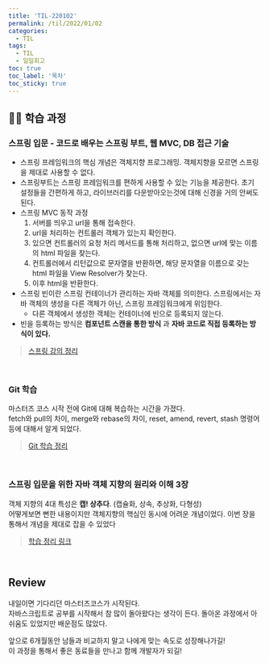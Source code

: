 ```yaml
---
title: 'TIL-220102'
permalink: /til/2022/01/02
categories:
  - TIL
tags:
  - TIL
  - 일일회고
toc: true
toc_label: '목차'
toc_sticky: true
---
```


<!--more-->

## 👨‍💻 학습 과정

### 스프링 입문 - 코드로 배우는 스프링 부트, 웹 MVC, DB 접근 기술

- 스프링 프레임워크의 핵심 개념은 객체지향 프로그래밍. 객체지향을 모르면 스프링을 제대로 사용할 수 없다.
- 스프링부트는 스프링 프레임워크를 편하게 사용할 수 있는 기능을 제공한다. 초기 설정들을 간편하게 하고, 라이브러리를 다운받아오는것에 대해 신경을 거의 안써도 된다.
- 스프링 MVC 동작 과정
  1. 서버를 띄우고 url을 통해 접속한다.
  2. url을 처리하는 컨트롤러 객체가 있는지 확인한다.
  3. 있으면 컨트롤러의 요청 처리 메서드를 통해 처리하고, 없으면 url에 맞는 이름의 html 파일을 찾는다.
  4. 컨트롤러에서 리턴값으로 문자열을 반환하면, 해당 문자열을 이름으로 갖는 html 파일을 View Resolver가 찾는다.
  5. 이후 html을 반환한다.
- 스프링 빈이란 스프링 컨테이너가 관리하는 자바 객체를 의미한다. 스프링에서는 자바 객체의 생성을 다른 객체가 아닌, 스프링 프레임워크에게 위임한다.
  - 다른 객체에서 생성한 객체는 컨테이너에 빈으로 등록되지 않는다.
- 빈을 등록하는 방식은 **컴포넌트 스캔을 통한 방식** 과 **자바 코드로 직접 등록하는 방식이 있다.**

> [스프링 강의 정리](https://kale02.notion.site/114ed9c189794ad88d75052e56a2e5d9)

<br>

### Git 학습

마스터즈 코스 시작 전에 Git에 대해 복습하는 시간을 가졌다.  
fetch와 pull의 차이, merge와 rebase의 차이, reset, amend, revert, stash 명령어 등에 대해서 알게 되었다.

> [Git 학습 정리](https://kale02.notion.site/Git-49aaf564719f43ec9a3144dba403b1d8)

<br>

### 스프링 입문을 위한 자바 객체 지향의 원리와 이해 3장

객체 지향의 4대 특성은 **캡! 상추다**. (캡슐화, 상속, 추상화, 다형성)  
어떻게보면 뻔한 내용이지만 객체지향의 핵심인 동시에 어려운 개념이었다. 이번 장을 통해서 개념을 제대로 잡을 수 있었다

> [학습 정리 링크](https://kale02.notion.site/3-4d4409eb53914830861c3ff285b3ea3b)

<br>

## Review

내일이면 기다리던 마스터즈코스가 시작된다.  
자바스크립트로 공부를 시작해서 참 많이 돌아왔다는 생각이 든다. 돌아온 과정에서 아쉬움도 있었지만 배운점도 많았다.

앞으로 6개월동안 남들과 비교하지 말고 나에게 맞는 속도로 성장해나가길!  
이 과정을 통해서 좋은 동료들을 만나고 함께 개발자가 되길!
